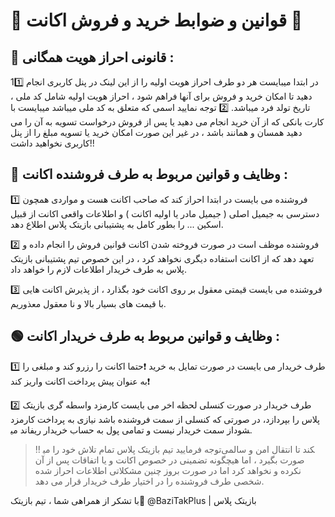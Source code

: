 # 🚫 قوانین و ضوابط خرید و فروش اکانت  🚫 


## 🔴 قانونی احراز هویت همگانی  :
11️⃣ در ابتدا میبایست هر دو طرف احراز هویت اولیه را از این لینک در پنل کاربری انجام دهید تا امکان خرید و فروش برای آنها فراهم شود ، احراز هویت اولیه شامل کد ملی ، تاریخ تولد فرد میباشد. 
2️⃣ توجه نمایید اسمی که متعلق به کد ملی میباشد میبایست با کارت بانکی که از آن خرید انجام می دهید یا پس از فروش درخواست تسویه به آن را می دهید همسان و همانند باشد ، در غیر این صورت امکان خرید یا تسویه مبلغ را از پنل کاربری نخواهید داشت!!
## 🔴 وظایف و قوانین مربوط به طرف فروشنده اکانت :

1️⃣ فروشنده می بایست در ابتدا احراز کند که صاحب اکانت هست و مواردی همچون دسترسی به جیمیل اصلی ( جیمیل مادر یا اولیه اکانت )  و اطلاعات واقعی اکانت از قبیل اسکین ... را بطور کامل به پشتیبانی بازیتک پلاس اطلاع دهد.

2️⃣ فروشنده موظف است در صورت فروخته شدن اکانت قوانین فروش را انجام داده و تعهد دهد که از اکانت استفاده دیگری نخواهد کرد ، در این خصوص تیم پشتیبانی بازیتک پلاس به طرف خریدار اطلاعات لازم را خواهد داد.

3️⃣ فروشنده می بایست قیمتی معقول بر روی اکانت خود بگذارد ، از پذیرش اکانت هایی با قیمت های بسیار بالا و نا معقول معذوریم.


## 🟢  وظایف و قوانین مربوط به طرف خریدار اکانت :

1️⃣ طرف خریدار می بایست در صورت تمایل به خرید ❗️حتما اکانت را رزرو کند و مبلغی را به عنوان پیش پرداخت اکانت واریز کند❗️

2️⃣ طرف خریدار در صورت کنسلی لحظه اخر می بایست کارمزد واسطه گری بازیتک پلاس را بپردازد، در صورتی که کنسلی از سمت فروشنده باشد نیازی به پرداخت کارمزد از سمت خریدار نیست و تمامی پول به حساب خریدار ریفاند می‎شود.

> ‼️ توجه فرمایید تیم بازیتک پلاس تمام تلاش خود را می‎کند تا انتقال امن و سالمی صورت بگیرد ، اما هیچگونه تضمینی در خصوص اکانت  و یا اتفاقات پس از آن نکرده و نخواهد کرد اما در صورت بروز چنین مشکلاتی اطلاعات احراز شده شخصی طرف فروشنده را در اختیار طرف خریدار قرار می دهد.


با تشکر از همراهی شما ، تیم بازیتک💯
 @BaziTakPlus | بازیتک پلاس
